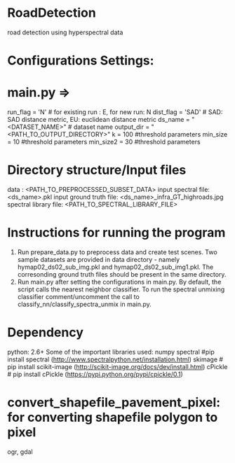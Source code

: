 # RoadDetection
road detection using hyperspectral data

# Configurations Settings:
# main.py =>
run_flag = 'N'  # for existing run : E, for new run: N
dist_flag = 'SAD'  # SAD: SAD distance metric, EU: euclidean distance metric
ds_name = "<DATASET_NAME>" # dataset name
output_dir = "<PATH_TO_OUTPUT_DIRECTORY>"
k = 100 #threshold parameters
min_size = 10 #threshold parameters
min_size2 = 30 #threshold parameters


# Directory structure/Input files
data : <PATH_TO_PREPROCESSED_SUBSET_DATA>
input spectral file: <ds_name>.pkl
input ground truth file: <ds_name>_infra_GT_highroads.jpg
spectral library file: <PATH_TO_SPECTRAL_LIBRARY_FILE>

# Instructions for running the program
1. Run prepare_data.py to preprocess data and create test scenes. Two sample datasets are provided in data directory - namely hymap02_ds02_sub_img.pkl and hymap02_ds02_sub_img1.pkl. The corresonding ground truth files should be present in the same directory.
2. Run main.py after setting the configurations in main.py. By default, the script calls the nearest neighbor classifier. To run the spectral unmixing classifier comment/uncomment the call to classify_nn/classify_spectra_unmix in main.py. 

# Dependency
python: 2.6+
Some of the important libraries used:
numpy
spectral #pip install spectral (http://www.spectralpython.net/installation.html)
skimage # pip install scikit-image (http://scikit-image.org/docs/dev/install.html)
cPickle # pip install cPickle (https://pypi.python.org/pypi/cpickle/0.1)

# convert_shapefile_pavement_pixel: for converting shapefile polygon to pixel 
ogr, gdal




